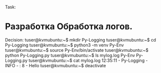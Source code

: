 Task:
# Разработка Обработка логов.
Decision:
tuser@kvmubuntu:~$ mkdir Py-Logging
tuser@kvmubuntu:~$ cd Py-Logging
tuser@kvmubuntu:~$ python3 -m venv Py-Env
tuser@kvmubuntu:~$ source Py-Env/bin/activate
tuser@kvmubuntu:~$ python Py-Logging.py
tuser@kvmubuntu:~$ ls
mylog.log  Py-Env  Py-Logging.py
tuser@kvmubuntu:~$ cat mylog.log
12:35:11 - Py-Logging - INFO - <module>: 8 - Hello
tuser@kvmubuntu:~$ deactivate